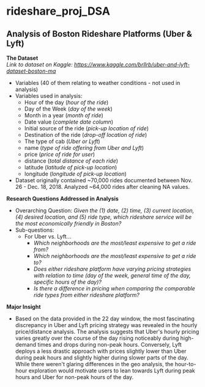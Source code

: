 # rideshare_proj_DSA
## Analysis of Boston Rideshare Platforms (Uber & Lyft)
**The Dataset**  
_Link to dataset on Kaggle: https://www.kaggle.com/brllrb/uber-and-lyft-dataset-boston-ma_  
- Variables (40 of them relating to weather conditions - not used in analysis)  
- Variables used in analysis:  
	- Hour of the day (_hour of the ride_)  
	- Day of the Week (_day of the week_)  
	- Month in a year (_month of ride_)  
	- Date value (_complete date column_)  
	- Initial source of the ride (_pick-up location of ride_)  
	- Destination of the ride (_drop-off location of ride_)  
	- The type of cab (_Uber or  Lyft_)  
	- name (_type of ride offering from Uber and Lyft_)  
	- price (_price of ride for user_)  
	- distance (_total distance of each ride_)  
	- latitude (_latitude of pick-up location_)  
	- longitude (_longitude of pick-up location_)  
- Dataset originally contained ~70,000 rides documented between Nov. 26 - Dec. 18, 2018. Analyzed ~64,000 rides after cleaning NA values.  

**Research Questions Addressed in Analysis**  
- Overarching Question: _Given the (1) date, (2) time, (3) current location, (4) desired location, and (5) ride type, which rideshare service will be the most economically friendly in Boston?_  
- Sub-questions:
	- For Uber vs. Lyft...    
		- _Which neighborhoods are the most/least expensive to get a ride from?_  
		- _Which neighborhoods are the most/least expensive to get a ride to?_  
		- _Does either rideshare platform have varying pricing strategies with relation to time (day of the week, general time of the day, specific hours of the day)?_  
		- _Is there a difference in pricing when comparing the comparable ride types from either rideshare platform?_  

**Major Insight**  
- Based on the data provided in the 22 day window, the most fascinating discrepancy in Uber and Lyft pricing strategy was revealed in the hourly price/distance analysis. The analysis suggests that Uber's hourly pricing varies greatly over the course of the day rising noticeably during high-demand times and drops during non-peak hours. Conversely, Lyft deploys a less drastic approach with prices slightly lower than Uber during peak hours and slightly higher during slower parts of the day. While there weren't glaring differences in the geo analysis, the hour-to-hour exploration would motivate users to lean towards Lyft during peak hours and Uber for non-peak hours of the day.  

